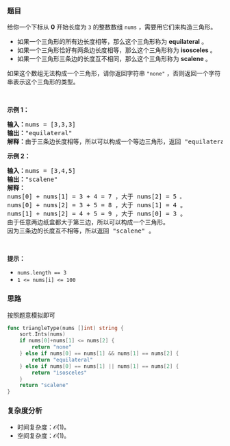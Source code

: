 ### 题目

<p>给你一个下标从 <strong>0</strong> 开始长度为 <code>3</code> 的整数数组 <code>nums</code> ，需要用它们来构造三角形。</p>

<ul>
	<li>如果一个三角形的所有边长度相等，那么这个三角形称为 <strong>equilateral</strong> 。</li>
	<li>如果一个三角形恰好有两条边长度相等，那么这个三角形称为 <strong>isosceles</strong> 。</li>
	<li>如果一个三角形三条边的长度互不相同，那么这个三角形称为 <strong>scalene</strong> 。</li>
</ul>

<p>如果这个数组无法构成一个三角形，请你返回字符串 <code>"none"</code> ，否则返回一个字符串表示这个三角形的类型。</p>

<p> </p>

<p><strong class="example">示例 1：</strong></p>

<pre>
<b>输入：</b>nums = [3,3,3]
<b>输出：</b>"equilateral"
<b>解释：</b>由于三条边长度相等，所以可以构成一个等边三角形，返回 "equilateral" 。
</pre>

<p><strong class="example">示例 2：</strong></p>

<pre>
<b>输入：</b>nums = [3,4,5]
<b>输出：</b>"scalene"
<b>解释：</b>
nums[0] + nums[1] = 3 + 4 = 7 ，大于 nums[2] = 5<code> 。</code>
nums[0] + nums[2] = 3 + 5 = 8 ，大于 nums[1] = 4 。
nums[1] + nums[2] = 4 + 5 = 9 ，大于 nums[0] = 3 。
由于任意两边纸盒都大于第三边，所以可以构成一个三角形。
因为三条边的长度互不相等，所以返回 "scalene" 。
</pre>

<p> </p>

<p><strong>提示：</strong></p>

<ul>
	<li><code>nums.length == 3</code></li>
	<li><code>1 <= nums[i] <= 100</code></li>
</ul>

### 思路

按照题意模拟即可

```go [sol]
func triangleType(nums []int) string {
	sort.Ints(nums)
	if nums[0]+nums[1] <= nums[2] {
		return "none"
	} else if nums[0] == nums[1] && nums[1] == nums[2] {
		return "equilateral"
	} else if nums[0] == nums[1] || nums[1] == nums[2] {
		return "isosceles"
	}
	return "scalene"
}
```

### 复杂度分析

- 时间复杂度：$\mathcal{O}(1)$。
- 空间复杂度：$\mathcal{O}(1)$。
